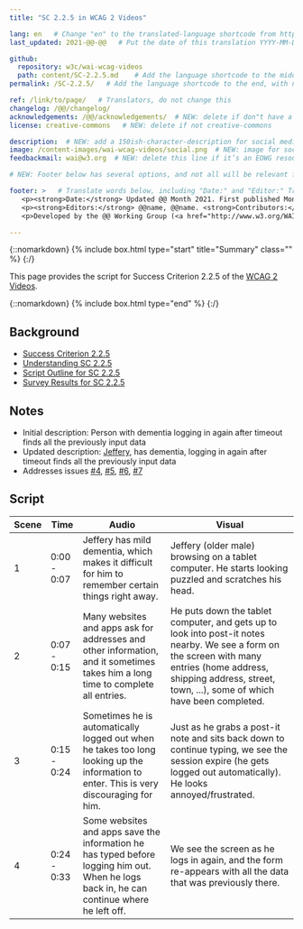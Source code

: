 ```yaml
---
title: "SC 2.2.5 in WCAG 2 Videos"

lang: en   # Change "en" to the translated-language shortcode from https://www.iana.org/assignments/language-subtag-registry/language-subtag-registry
last_updated: 2021-@@-@@   # Put the date of this translation YYYY-MM-DD (with month in the middle)

github:
  repository: w3c/wai-wcag-videos
  path: content/SC-2.2.5.md    # Add the language shortcode to the middle of the filename, for example: content/index.fr.md
permalink: /SC-2.2.5/   # Add the language shortcode to the end, with no slash at end, for example: /link/to/page/fr

ref: /link/to/page/   # Translators, do not change this
changelog: /@@/changelog/
acknowledgements: /@@/acknowledgements/  # NEW: delete if don"t have a separate acknowledgements page. And delete it in the footer below.
license: creative-commons   # NEW: delete if not creative-commons

description:  # NEW: add a 150ish-character-description for social media   # translate the description
image: /content-images/wai-wcag-videos/social.png  # NEW: image for social media
feedbackmail: wai@w3.org  # NEW: delete this line if it’s an EOWG resource (the default is wai-eo-editors@w3.org)

# NEW: Footer below has several options, and not all will be relevant for specific pages. (Ask Shawn if questions.)

footer: >   # Translate words below, including "Date:" and "Editor:" Translate the Working Group name. Leave the Working Group acronym in English. Do *not* change the dates in the footer below.
   <p><strong>Date:</strong> Updated @@ Month 2021. First published Month 20@@. CHANGELOG.</p>
   <p><strong>Editors:</strong> @@name, @@name. <strong>Contributors:</strong> @@name, @@name, and <a href=”https://www.w3.org/groups/wg/@@wg/participants”>participants of the @@WG</a>. ACKNOWLEDGEMENTS lists contributors and credits.</p>
   <p>Developed by the @@ Working Group (<a href="http://www.w3.org/WAI/@@/">@@WG</a>). Developed as part of the <a href="https://www.w3.org/WAI/@@/">WAI-@@ project</a>, @@co-funded by the European Commission.</p>

---
```


{::nomarkdown}
{% include box.html type="start" title="Summary" class="" %}
{:/}

This page provides the script for Success Criterion 2.2.5 of the [WCAG 2 Videos](https://wai-wcag-videos.netlify.app/overview/).

{::nomarkdown}
{% include box.html type="end" %}
{:/}

## Background

* [Success Criterion 2.2.5](https://www.w3.org/TR/WCAG22/#re-authenticating)
* [Understanding SC 2.2.5](https://www.w3.org/WAI/WCAG22/Understanding/re-authenticating.html)
* [Script Outline for SC 2.2.5](https://www.w3.org/WAI/EO/wiki/Video-Based_Resources/WCAG_Requirements#SC2-2-5)
* [Survey Results for SC 2.2.5](https://www.w3.org/2002/09/wbs/35532/Videos_WCAG_Squirrel/results#xSC225)

## Notes

* Initial description: Person with dementia logging in again after timeout finds all the previously input data
* Updated description: [Jeffery](https://wai-wcag-videos.netlify.app/overview/#jefferey-he), has dementia, logging in again after timeout finds all the previously input data
* Addresses issues [#4](https://github.com/w3c/wai-wcag-videos/issues/4), [#5](https://github.com/w3c/wai-wcag-videos/issues/5), [#6](https://github.com/w3c/wai-wcag-videos/issues/6), [#7](https://github.com/w3c/wai-wcag-videos/issues/7)

## Script

| Scene | Time | Audio | Visual |
| ----- | ---- | ----- | ------ |
| 1 | 0:00 - 0:07 | Jeffery has mild dementia, which makes it difficult for him to remember certain things right away. | Jeffery (older male) browsing on a tablet computer. He starts looking puzzled and scratches his head. |
| 2 | 0:07 - 0:15 | Many websites and apps ask for addresses and other information, and it sometimes takes him a long time to complete all entries. | He puts down the tablet computer, and gets up to look into post-it notes nearby. We see a form on the screen with many entries (home address, shipping address, street, town, ...), some of which have been completed. |
| 3 | 0:15 - 0:24 | Sometimes he is automatically logged out when he takes too long looking up the information to enter. This is very discouraging for him. | Just as he grabs a post-it note and sits back down to continue typing, we see the session expire (he gets logged out automatically). He looks annoyed/frustrated. |
| 4 | 0:24 - 0:33 | Some websites and apps save the information he has typed before logging him out. When he logs back in, he can continue where he left off. | We see the screen as he logs in again, and the form re-appears with all the data that was previously there. |
